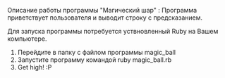 Описание работы программы "Магический шар" :
Программа приветствует пользователя и выводит строку с предсказанием. 

Для запуска программы потребуется уствновленный Ruby на Вашем компьютере. 

1. Перейдите в папку с файлом программы magic_ball
2. Запустите программу командой ruby magic_ball.rb
3. Get high! :P
